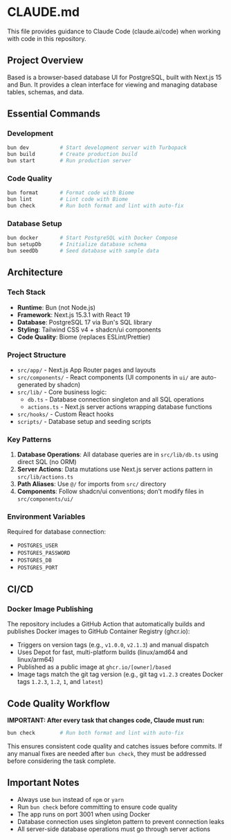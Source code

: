 # CLAUDE.md

This file provides guidance to Claude Code (claude.ai/code) when working with code in this repository.

## Project Overview

Based is a browser-based database UI for PostgreSQL, built with Next.js 15 and Bun. It provides a clean interface for viewing and managing database tables, schemas, and data.

## Essential Commands

### Development
```bash
bun dev          # Start development server with Turbopack
bun build        # Create production build
bun start        # Run production server
```

### Code Quality
```bash
bun format       # Format code with Biome
bun lint         # Lint code with Biome
bun check        # Run both format and lint with auto-fix
```

### Database Setup
```bash
bun docker       # Start PostgreSQL with Docker Compose
bun setupDb      # Initialize database schema
bun seedDb       # Seed database with sample data
```

## Architecture

### Tech Stack
- **Runtime**: Bun (not Node.js)
- **Framework**: Next.js 15.3.1 with React 19
- **Database**: PostgreSQL 17 via Bun's SQL library
- **Styling**: Tailwind CSS v4 + shadcn/ui components
- **Code Quality**: Biome (replaces ESLint/Prettier)

### Project Structure
- `src/app/` - Next.js App Router pages and layouts
- `src/components/` - React components (UI components in `ui/` are auto-generated by shadcn)
- `src/lib/` - Core business logic:
  - `db.ts` - Database connection singleton and all SQL operations
  - `actions.ts` - Next.js server actions wrapping database functions
- `src/hooks/` - Custom React hooks
- `scripts/` - Database setup and seeding scripts

### Key Patterns

1. **Database Operations**: All database queries are in `src/lib/db.ts` using direct SQL (no ORM)
2. **Server Actions**: Data mutations use Next.js server actions pattern in `src/lib/actions.ts`
3. **Path Aliases**: Use `@/` for imports from `src/` directory
4. **Components**: Follow shadcn/ui conventions; don't modify files in `src/components/ui/`

### Environment Variables
Required for database connection:
- `POSTGRES_USER`
- `POSTGRES_PASSWORD`
- `POSTGRES_DB`
- `POSTGRES_PORT`

## CI/CD

### Docker Image Publishing
The repository includes a GitHub Action that automatically builds and publishes Docker images to GitHub Container Registry (ghcr.io):
- Triggers on version tags (e.g., `v1.0.0`, `v2.1.3`) and manual dispatch
- Uses Depot for fast, multi-platform builds (linux/amd64 and linux/arm64)
- Published as a public image at `ghcr.io/[owner]/based`
- Image tags match the git tag version (e.g., git tag `v1.2.3` creates Docker tags `1.2.3`, `1.2`, `1`, and `latest`)

## Code Quality Workflow

**IMPORTANT: After every task that changes code, Claude must run:**
```bash
bun check        # Run both format and lint with auto-fix
```

This ensures consistent code quality and catches issues before commits. If any manual fixes are needed after `bun check`, they must be addressed before considering the task complete.

## Important Notes

- Always use `bun` instead of `npm` or `yarn`
- Run `bun check` before committing to ensure code quality
- The app runs on port 3001 when using Docker
- Database connection uses singleton pattern to prevent connection leaks
- All server-side database operations must go through server actions
